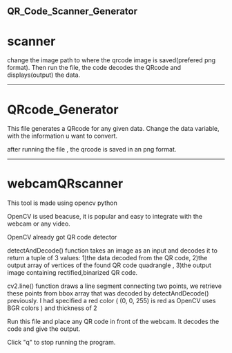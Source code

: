 ## QR_Code_Scanner_Generator

# scanner 

change the image path to where the qrcode image is saved(prefered png format).
Then run the file, the code decodes the QRcode
and displays(output) the data.

-----------------------------------------------------------

# QRcode_Generator

This file generates a QRcode for any given data.
Change the data variable, with the information u want to convert.

after running the file , the qrcode is saved in an png format.

----------------------------------------------------------

# webcamQRscanner

This tool is made using opencv python

OpenCV is used beacuse, it is popular and easy to integrate with the webcam or any video.

OpenCV already got QR code detector

detectAndDecode() function takes an image as an input and decodes it to return a tuple of 3 values:
1)the data decoded from the QR code,
2)the output array of vertices of the found QR code quadrangle ,
3)the output image containing rectified,binarized QR code.

cv2.line() function draws a line segment connecting two points, we retrieve these points from bbox array that was decoded by detectAndDecode() previously.
I had specified a red color ( (0, 0, 255) is red as OpenCV uses BGR colors ) and thickness of 2

Run this file 
and place any QR code in front of the webcam.
It decodes the code and give the output.


Click "q" to stop running the program. 
